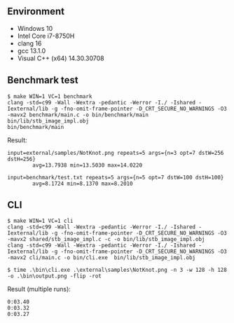 ## Environment

 - Windows 10
 - Intel Core i7-8750H
 - clang 16
 - gcc 13.1.0
 - Visual C++ (x64) 14.30.30708

## Benchmark test

```
$ make WIN=1 VC=1 benchmark
clang -std=c99 -Wall -Wextra -pedantic -Werror -I./ -Ishared -Iexternal/lib -g -fno-omit-frame-pointer -D_CRT_SECURE_NO_WARNINGS -O3 -mavx2 benchmark/main.c -o bin/benchmark/main  bin/lib/stb_image_impl.obj
bin/benchmark/main
```

Result:

```
input=external/samples/NotKnot.png repeats=5 args={n=3 opt=7 dstW=256 dstH=256}
        avg=13.7938 min=13.5030 max=14.0220

input=benchmark/test.txt repeats=5 args={n=5 opt=7 dstW=100 dstH=100}
        avg=8.1724 min=8.1370 max=8.2010
```

## CLI

```
$ make WIN=1 VC=1 cli
clang -std=c99 -Wall -Wextra -pedantic -Werror -I./ -Ishared -Iexternal/lib -g -fno-omit-frame-pointer -D_CRT_SECURE_NO_WARNINGS -O3 -mavx2 shared/stb_image_impl.c -c -o bin/lib/stb_image_impl.obj
clang -std=c99 -Wall -Wextra -pedantic -Werror -I./ -Ishared -Iexternal/lib -g -fno-omit-frame-pointer -D_CRT_SECURE_NO_WARNINGS -O3 -mavx2 cli/main.c -o bin/cli.exe  bin/lib/stb_image_impl.obj

$ time .\bin\cli.exe .\external\samples\NotKnot.png -n 3 -w 128 -h 128 -o .\bin\output.png -flip -rot
```

Result (multiple runs):

```
0:03.40
0:03.32
0:03.27
```
